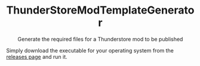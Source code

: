 <h1 align="center">ThunderStoreModTemplateGenerator</h1>
<p align="center">Generate the required files for a Thunderstore mod to be published</p>

Simply download the executable for your operating system from the [releases page](https://github.com/madkarmaa/ThunderStoreModTemplateGenerator/releases/latest) and run it.
